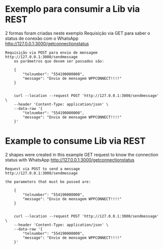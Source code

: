 # Exemplo para consumir a Lib via REST

2 formas foram criadas neste exemplo
	Requisição via GET para saber o status de conexão com o WhatsApp
	http://127.0.0.1:3000/getconnectionstatus
	
	Requisição via POST para envio de mensagem 
	http://127.0.0.1:3000/sendmessage
		os parâmetros que devem ser passados são:

		{
			"telnumber": "554190000000",
			"message": "Envio de mensagem WPPCONNECT!!!!"
		}
		

		curl --location --request POST 'http://127.0.0.1:3000/sendmessage' \
		--header 'Content-Type: application/json' \
		--data-raw '{
			"telnumber": "554190000000",
			"message": "Envio de mensagem WPPCONNECT!!!!"
		}'		
		



# Example to consume Lib via REST

2 shapes were created in this example
	GET request to know the connection status with WhatsApp
	http://127.0.0.1:3000/getconnectionstatus
	
	
	Request via POST to send a message
	http://127.0.0.1:3000/sendmessage
	
	the parameters that must be passed are:
	
		{
			"telnumber": "554190000000",
			"message": "Envio de mensagem WPPCONNECT!!!!"
		}
		
		
		curl --location --request POST 'http://127.0.0.1:3000/sendmessage' \
		--header 'Content-Type: application/json' \
		--data-raw '{
			"telnumber": "554190000000",
			"message": "Envio de mensagem WPPCONNECT!!!!"
		}'		
				
